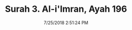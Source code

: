 ---
title       : "Surah 3. Al-i'Imran, Ayah 196"
date        : 7/25/2018 2:51:24 PM
draft       : false
type        : "quran"
layout      : "compare"
BookCode    : "CMP"
SurahNumber : "3"
AyahNumber  : "196"
TotalAyah   : "200"
---